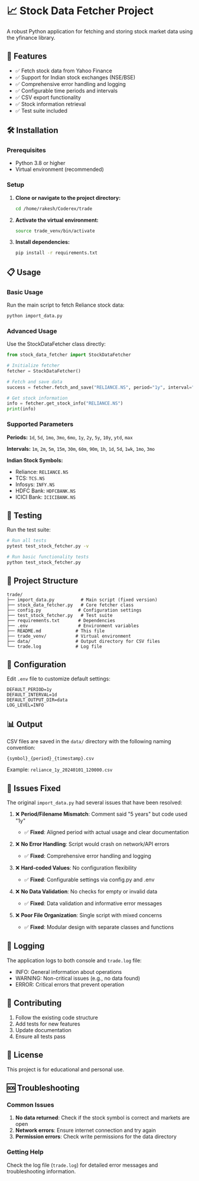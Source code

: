 # 📈 Stock Data Fetcher Project

A robust Python application for fetching and storing stock market data using the yfinance library.

## 🚀 Features

- ✅ Fetch stock data from Yahoo Finance
- ✅ Support for Indian stock exchanges (NSE/BSE)
- ✅ Comprehensive error handling and logging
- ✅ Configurable time periods and intervals
- ✅ CSV export functionality
- ✅ Stock information retrieval
- ✅ Test suite included

## 🛠️ Installation

### Prerequisites
- Python 3.8 or higher
- Virtual environment (recommended)

### Setup

1. **Clone or navigate to the project directory:**
   ```bash
   cd /home/rakesh/Coderex/trade
   ```

2. **Activate the virtual environment:**
   ```bash
   source trade_venv/bin/activate
   ```

3. **Install dependencies:**
   ```bash
   pip install -r requirements.txt
   ```

## 📋 Usage

### Basic Usage

Run the main script to fetch Reliance stock data:
```bash
python import_data.py
```

### Advanced Usage

Use the StockDataFetcher class directly:

```python
from stock_data_fetcher import StockDataFetcher

# Initialize fetcher
fetcher = StockDataFetcher()

# Fetch and save data
success = fetcher.fetch_and_save("RELIANCE.NS", period="1y", interval="1d")

# Get stock information
info = fetcher.get_stock_info("RELIANCE.NS")
print(info)
```

### Supported Parameters

**Periods:** `1d`, `5d`, `1mo`, `3mo`, `6mo`, `1y`, `2y`, `5y`, `10y`, `ytd`, `max`

**Intervals:** `1m`, `2m`, `5m`, `15m`, `30m`, `60m`, `90m`, `1h`, `1d`, `5d`, `1wk`, `1mo`, `3mo`

**Indian Stock Symbols:**
- Reliance: `RELIANCE.NS`
- TCS: `TCS.NS`
- Infosys: `INFY.NS`
- HDFC Bank: `HDFCBANK.NS`
- ICICI Bank: `ICICIBANK.NS`

## 🧪 Testing

Run the test suite:
```bash
# Run all tests
pytest test_stock_fetcher.py -v

# Run basic functionality tests
python test_stock_fetcher.py
```

## 📁 Project Structure

```
trade/
├── import_data.py          # Main script (fixed version)
├── stock_data_fetcher.py   # Core fetcher class
├── config.py              # Configuration settings
├── test_stock_fetcher.py   # Test suite
├── requirements.txt       # Dependencies
├── .env                   # Environment variables
├── README.md             # This file
├── trade_venv/           # Virtual environment
├── data/                 # Output directory for CSV files
└── trade.log             # Log file
```

## 🔧 Configuration

Edit `.env` file to customize default settings:
```env
DEFAULT_PERIOD=1y
DEFAULT_INTERVAL=1d
DEFAULT_OUTPUT_DIR=data
LOG_LEVEL=INFO
```

## 📊 Output

CSV files are saved in the `data/` directory with the following naming convention:
```
{symbol}_{period}_{timestamp}.csv
```

Example: `reliance_1y_20240101_120000.csv`

## 🐛 Issues Fixed

The original `import_data.py` had several issues that have been resolved:

1. ❌ **Period/Filename Mismatch**: Comment said "5 years" but code used "1y"
   - ✅ **Fixed**: Aligned period with actual usage and clear documentation

2. ❌ **No Error Handling**: Script would crash on network/API errors
   - ✅ **Fixed**: Comprehensive error handling and logging

3. ❌ **Hard-coded Values**: No configuration flexibility
   - ✅ **Fixed**: Configurable settings via config.py and .env

4. ❌ **No Data Validation**: No checks for empty or invalid data
   - ✅ **Fixed**: Data validation and informative error messages

5. ❌ **Poor File Organization**: Single script with mixed concerns
   - ✅ **Fixed**: Modular design with separate classes and functions

## 📝 Logging

The application logs to both console and `trade.log` file:
- INFO: General information about operations
- WARNING: Non-critical issues (e.g., no data found)
- ERROR: Critical errors that prevent operation

## 🤝 Contributing

1. Follow the existing code structure
2. Add tests for new features
3. Update documentation
4. Ensure all tests pass

## 📄 License

This project is for educational and personal use.

## 🆘 Troubleshooting

### Common Issues

1. **No data returned**: Check if the stock symbol is correct and markets are open
2. **Network errors**: Ensure internet connection and try again
3. **Permission errors**: Check write permissions for the data directory

### Getting Help

Check the log file (`trade.log`) for detailed error messages and troubleshooting information.